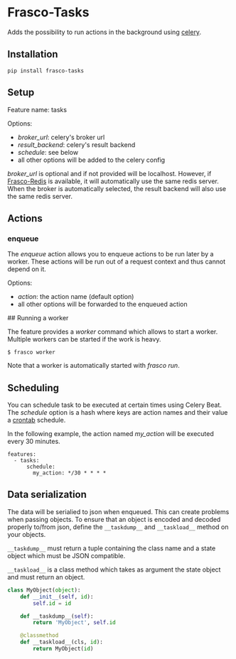 # Frasco-Tasks

Adds the possibility to run actions in the background using [celery](http://www.celeryproject.org/).

## Installation

    pip install frasco-tasks

## Setup

Feature name: tasks

Options:

 - *broker_url*: celery's broker url
 - *result_backend*: celery's result backend
 - *schedule*: see below
 - all other options will be added to the celery config

*broker_url* is optional and if not provided will be localhost. However, if
[Frasco-Redis]() is available, it will automatically use the same redis server.
When the broker is automatically selected, the result backend will also use
the same redis server.

## Actions

### enqueue

The *enqueue* action allows you to enqueue actions to be run later by a worker.
These actions will be run out of a request context and thus cannot depend on it.

Options:

 - *action*: the action name (default option)
 - all other options will be forwarded to the enqueued action

## Running a worker

The feature provides a *worker* command which allows to start a worker. Multiple
workers can be started if the work is heavy.

    $ frasco worker

Note that a worker is automatically started with *frasco run*.

## Scheduling

You can schedule task to be executed at certain times using Celery Beat.
The *schedule* option is a hash where keys are action names and their value
a [crontab](http://en.wikipedia.org/wiki/Cron) schedule.

In the following example, the action named *my_action* will be executed every
30 minutes.

    features:
      - tasks:
          schedule:
            my_action: */30 * * * *

## Data serialization

The data will be serialied to json when enqueued. This can create problems when
passing objects. To ensure that an object is encoded and decoded properly to/from
json, define the `__taskdump__` and `__taskload__` method on your objects.

`__taskdump__` must return a tuple containing the class name and a state object
which must be JSON compatible.

`__taskload__` is a class method which takes as argument the state object and must
return an object.

```python
class MyObject(object):
    def __init__(self, id):
        self.id = id

    def __taskdump__(self):
        return 'MyObject', self.id

    @classmethod
    def __taskload__(cls, id):
        return MyObject(id)
```